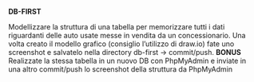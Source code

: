 **DB-FIRST**

Modellizzare la struttura di una tabella per memorizzare tutti i dati riguardanti delle auto usate messe in vendita da un concessionario.
Una volta creato il modello grafico (consiglio l’utilizzo di draw.io) fate uno screenshot e salvatelo nella directory db-first -> commit/push.
**BONUS**
Realizzate la stessa tabella in un nuovo DB con PhpMyAdmin e inviate in una altro commit/push lo screenshot della struttura da PhpMyAdmin